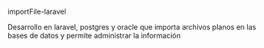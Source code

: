 importFile-laravel

Desarrollo en laravel, postgres y oracle que importa archivos planos en las bases de datos y permite administrar la información
